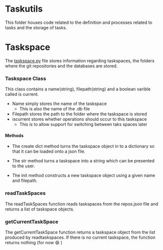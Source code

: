 # Taskutils 

This folder houses code related to the definition and processes related to tasks and the storage of tasks. 

# Taskspace 

The [taskspace.py](taskspace.py) file stores information regarding taskspaces, the folders where the git repositories and the databases are stored. 

### Taskspace Class

This class contains a name(string), filepath(string) and a boolean varible called is current. 

* Name simply stores the name of the taskspace
    * This is also the name of the .db file 
* Filepath stores the path to the folder where the taskspace is stored 
* iscurrent stores whether operations should occur to this taskspace
    * This is to allow support for switching between taks spaces later

#### Methods

* The create dict method turns the taskspace object in to a dictionary so that it can be loaded onto a json file. 

* The str method turns a taskspace into a string which can be presented to the user. 

* The init method constructs a new taskspace object using a given name and filepath. 


### readTaskSpaces

The readTaskSpaces function reads taskspaces from the repos.json file and returns a list of taskspace objects. 

### getCurrentTaskSpace

The getCurrentTaskSpace function returns a taskspace object from the list produced by readtaskspaces. If there is no current taskspace, the function returns nothing (for now :smile: )